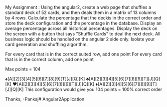 My Assignment : Using the angular2, create a web page that shuffles a standard deck of 52 cards, and then deals them in a matrix of 13 columns by 4 rows. Calculate the percentage that the deckis in the correct order and store the deck configuration and the percentage in the database. Display an average percentage across all historical percentages. Display the deck on the screen with a button that says "Shuffle Cards" to deal the next deck. All business logic should be handled on the angular 2 side only. Isolate your card generation and shuffling algorithm. 

For every card that is in the correct suited row, add one point For every card that is in the correct column, add one point

Max points = 104

♠︎[A][2][3][4][5][6][7][8][9][T][J][Q][K]
♣︎[A][2][3][4][5][6][7][8][9][T][J][Q][K]
♥︎[A][2][3][4][5][6][7][8][9][T][J][Q][K]
♦︎[A][2][3][4][5][6][7][8][9][T][J][Q][K]
This configuration would give you 104 points = 100% correct order

Thanks, -Pankaj# Angular2Application
